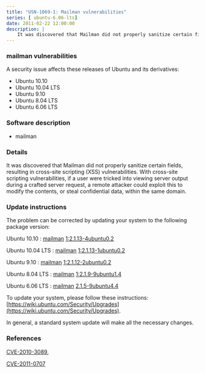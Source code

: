 ```yaml
---
title: "USN-1069-1: Mailman vulnerabilities"
series: [ ubuntu-6.06-lts]
date: 2011-02-22 12:00:00
description: |
    It was discovered that Mailman did not properly sanitize certain fields, resulting in cross-site scripting (XSS) vulnerabilities. With cross-site scripting vulnerabilities, if a user were tricked into viewing server output during a crafted server request, a remote attacker could exploit this to modify the contents, or steal confidential data, within the same domain. 
--- 
```

 
### mailman vulnerabilities

A security issue affects these releases of Ubuntu and its derivatives:

* Ubuntu 10.10
* Ubuntu 10.04 LTS
* Ubuntu 9.10
* Ubuntu 8.04 LTS
* Ubuntu 6.06 LTS

### Software description

* mailman 

### Details

It was discovered that Mailman did not properly sanitize certain fields, resulting in cross-site scripting (XSS) vulnerabilities. With cross-site scripting vulnerabilities, if a user were tricked into viewing server output during a crafted server request, a remote attacker could exploit this to modify the contents, or steal confidential data, within the same domain. 

### Update instructions

The problem can be corrected by updating your system to the following package version:

Ubuntu 10.10
 : [mailman](https://launchpad.net/ubuntu/+source/mailman) <span> [1:2.1.13-4ubuntu0.2](https://launchpad.net/ubuntu/+source/mailman/1:2.1.13-4ubuntu0.2) </span> 

Ubuntu 10.04 LTS
 : [mailman](https://launchpad.net/ubuntu/+source/mailman) <span> [1:2.1.13-1ubuntu0.2](https://launchpad.net/ubuntu/+source/mailman/1:2.1.13-1ubuntu0.2) </span> 

Ubuntu 9.10
 : [mailman](https://launchpad.net/ubuntu/+source/mailman) <span> [1:2.1.12-2ubuntu0.2](https://launchpad.net/ubuntu/+source/mailman/1:2.1.12-2ubuntu0.2) </span> 

Ubuntu 8.04 LTS
 : [mailman](https://launchpad.net/ubuntu/+source/mailman) <span> [1:2.1.9-9ubuntu1.4](https://launchpad.net/ubuntu/+source/mailman/1:2.1.9-9ubuntu1.4) </span> 

Ubuntu 6.06 LTS
 : [mailman](https://launchpad.net/ubuntu/+source/mailman) <span> [2.1.5-9ubuntu4.4](https://launchpad.net/ubuntu/+source/mailman/2.1.5-9ubuntu4.4) </span> 

To update your system, please follow these instructions: [https://wiki.ubuntu.com/Security/Upgrades](https://wiki.ubuntu.com/Security/Upgrades).

In general, a standard system update will make all the necessary changes. 

### References

 [CVE-2010-3089](http://people.ubuntu.com/~ubuntu-security/cve/CVE-2010-3089), 

 [CVE-2011-0707](http://people.ubuntu.com/~ubuntu-security/cve/CVE-2011-0707)
 
